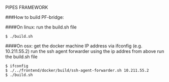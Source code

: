 PIPES FRAMEWORK

###How to build PF-bridge:

####On linux:
run the build.sh file
```
$ ./build.sh
```

####On osx:
get the docker machine IP address via ifconfig (e.g. 10.211.55.2)
run the ssh agent forwarder using the ip addres from above
run the build.sh file
```
$ ifconfig
$ ./../frontend/docker/build/ssh-agent-forwarder.sh 10.211.55.2
$ ./build.sh
```
